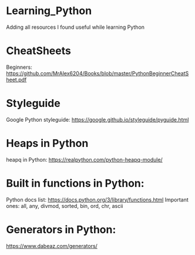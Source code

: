 # Learning_Python
Adding all resources I found useful while learning Python

# CheatSheets
Beginners: https://github.com/MrAlex6204/Books/blob/master/PythonBeginnerCheatSheet.pdf

# Styleguide
Google Python styleguide: https://google.github.io/styleguide/pyguide.html

# Heaps in Python
heapq in Python: https://realpython.com/python-heapq-module/

# Built in functions in Python:
Python docs list: https://docs.python.org/3/library/functions.html
Important ones: all, any, divmod, sorted, bin, ord, chr, ascii

# Generators in Python:
https://www.dabeaz.com/generators/


